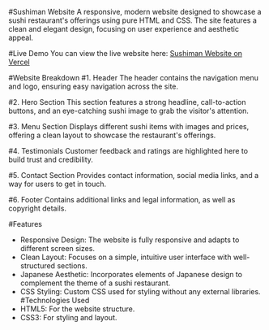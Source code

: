 #Sushiman Website
A responsive, modern website designed to showcase a sushi restaurant's offerings using pure HTML and CSS. The site features a clean and elegant design, focusing on user experience and aesthetic appeal.

#Live Demo
You can view the live website here: [Sushiman Website on Vercel](https://sushiman-cyan.vercel.app/)

#Website Breakdown
#1. Header
The header contains the navigation menu and logo, ensuring easy navigation across the site.


#2. Hero Section
This section features a strong headline, call-to-action buttons, and an eye-catching sushi image to grab the visitor's attention.


#3. Menu Section
Displays different sushi items with images and prices, offering a clean layout to showcase the restaurant's offerings.


#4. Testimonials
Customer feedback and ratings are highlighted here to build trust and credibility.


#5. Contact Section
Provides contact information, social media links, and a way for users to get in touch.


#6. Footer
Contains additional links and legal information, as well as copyright details.


#Features
- Responsive Design: The website is fully responsive and adapts to different screen sizes.
- Clean Layout: Focuses on a simple, intuitive user interface with well-structured sections.
- Japanese Aesthetic: Incorporates elements of Japanese design to complement the theme of a sushi restaurant.
- CSS Styling: Custom CSS used for styling without any external libraries.
#Technologies Used
- HTML5: For the website structure.
- CSS3: For styling and layout.
